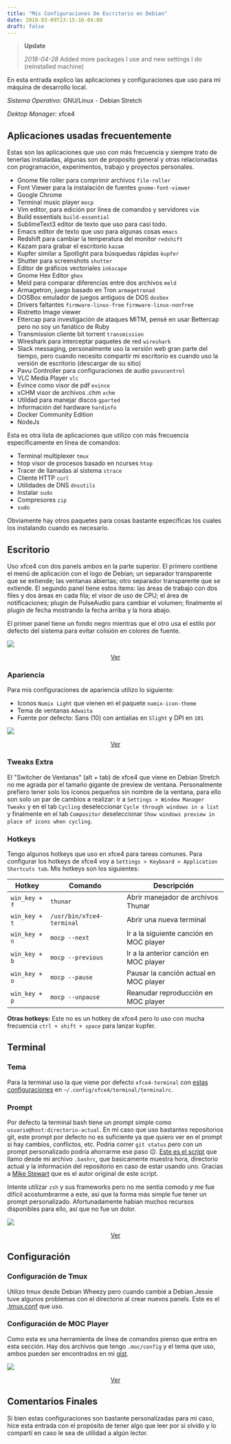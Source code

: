 ```yaml
---
title: "Mis Configuraciones De Escritorio en Debian"
date: 2018-03-09T23:15:16-04:00
draft: false
---
```


> **Update**
>
> *2018-04-28* Added more packages I use and new settings I do (reinstalled machine)

En esta entrada explico las aplicaciones y configuraciones que uso para mi máquina de desarrollo local.

*Sistema Operativo:* GNU/Linux - Debian Stretch

*Dektop Manager:* xfce4

## Aplicaciones usadas frecuentemente
Estas son las aplicaciones que uso con más frecuencia y siempre trato de tenerlas instaladas, algunas son de proposito general y otras relacionadas con programación, experimentos, trabajo y proyectos personales.

* Gnome file roller para comprimir archivos `file-roller`
* Font Viewer para la instalación de fuentes `gnome-font-viewer`
* Google Chrome
* Terminal music player `mocp`
* Vim editor, para edición por línea de comandos y servidores `vim`
* Build essentials `build-essential`
* SublimeText3 editor de texto que uso para casi todo.
* Emacs editor de texto que uso para algunas cosas `emacs`
* Redshift para cambiar la temperatura del monitor `redshift`
* Kazam para grabar el escritorio `kazam`
* Kupfer similar a Spotlight para búsquedas rápidas `kupfer`
* Shutter para screenshots `shutter`
* Editor de gráficos vectoriales `inkscape`
* Gnome Hex Editor `ghex`
* Meld para comparar diferencias entre dos archivos `meld`
* Armagetron, juego basado en Tron `armagetronad`
* DOSBox emulador de juegos antiguos de DOS `dosbox`
* Drivers faltantes `firmware-linux-free` `firmware-linux-nonfree`
* Ristretto Image viewer
* Ettercap para investigación de ataques MITM, pensé en usar Bettercap pero no soy un fanático de Ruby
* Transmission cliente bit torrent `transmission`
* Wireshark para interceptar paquetes de red `wireshark`
* Slack messaging, personalmente uso la versión web gran parte del tiempo, pero cuando necesito compartir mi escritorio es cuando uso la versión de escritorio (descargar de su sitio)
* Pavu Controller para configuraciones de audio `pavucontrol`
* VLC Media Player `vlc`
* Evince como visor de pdf `evince`
* xCHM visor de archivos .chm `xchm`
* Utildad para manejar discos `gparted`
* Información del hardware `hardinfo`
* Docker Community Edition
* NodeJs

Esta es otra lista de aplicaciones que utilizo con más frecuencia específicamente en línea de comandos:

* Terminal multiplexer `tmux`
* htop visor de procesos basado en ncurses `htop`
* Tracer de llamadas al sistema `strace`
* Cliente HTTP `curl`
* Utilidades de DNS `dnsutils`
* Instalar `sudo`
* Compresores `zip`
* `sudo`

Obviamente hay otros paquetes para cosas bastante específicas los cuales los instalando cuando es necesario.

## Escritorio
Uso xfce4 con dos panels ambos en la parte superior. El primero contiene el menú de aplicación con el logo de Debian; un separador transparente que se extiende; las ventanas abiertas; otro separador transparente que se extiende. El segundo panel tiene estos items: las áreas de trabajo con dos files y dos áreas en cada fila; el visor de uso de CPU; el área de notificaciones; plugin de PulseAudio para cambiar el volumen; finalmente el plugin de fecha mostrando la fecha arriba y la hora abajo.

El primer panel tiene un fondo negro mientras que el otro usa el estilo por defecto del sistema para evitar colisión en colores de fuente.

![](/img/debian-desktop.png)
<center><a href="/img/debian-desktop.png" target="_blank">Ver</a></center>

### Apariencia
Para mis configuraciones de apariencia utilizo lo siguiente:

* Iconos `Numix Light` que vienen en el paquete `numix-icon-theme`
* Tema de ventanas `Adwaita`
* Fuente por defecto: Sans (10) con antialias en `Slight` y DPI en `101`

![](/img/thunar.png)
<center><a href="/img/thunar.png" target="_blank">Ver</a></center>

### Tweaks Extra
El "Switcher de Ventanas" (alt + tab) de xfce4 que viene en Debian Stretch no me agrada por el tamaño gigante de preview de ventana. Personalmente prefiero tener solo los íconos pequeños sin nombre de la ventana, para ello son solo un par de cambios a realizar: ir a `Settings > Window Manager Tweaks` y en el tab `Cycling` deseleccionar `Cycle through windows in a list` y finalmente en el tab `Compositor` deseleccionar `Show windows preview in place of icons when cycling`.

### Hotkeys
Tengo algunos hotkeys que uso en xfce4 para tareas comunes. Para configurar los hotkeys de xfce4 voy a `Settings > Keyboard > Application Shortcuts tab`. Mis hotkeys son los siguientes:

Hotkey | Comando | Descripción
--- | --- | ---
`win_key + f` | `thunar` | Abrir manejador de archivos Thunar
`win_key + t` | `/usr/bin/xfce4-terminal` | Abrir una nueva terminal
`win_key + n` | `mocp --next` | Ir a la siguiente canción en MOC player
`win_key + b` | `mocp --previous` | Ir a la anterior canción en MOC player
`win_key + o` | `mocp --pause` | Pausar la canción actual en MOC player
`win_key + p` | `mocp --unpause` | Reanudar reproducción en MOC player


**Otras hotkeys:** Este no es un hotkey de xfce4 pero lo uso con mucha frecuencia `ctrl + shift + space` para lanzar kupfer.


## Terminal
### Tema
Para la terminal uso la que viene por defecto `xfce4-terminal` con [estas configuraciones](https://gist.github.com/donkeysharp/b4fe1d9b366963314202c4b8c130ba6f#file-terminalrc) en `~/.config/xfce4/terminal/terminalrc`.

### Prompt
Por defecto la terminal bash tiene un prompt simple como `usuario@host:directorio-actual`. En mi caso que uso bastantes repositorios git, este prompt por defecto no es suficiente ya que quiero ver en el prompt si hay cambios, conflictos, etc. Podria correr `git status` pero con un prompt personalizado podría ahorrarme ese paso :wink:. [Este es el script](https://gist.github.com/donkeysharp/b4fe1d9b366963314202c4b8c130ba6f#file-custom_prompt.sh) que llamo desde mi archivo `.bashrc`, que basicamente muestra hora, directorio actual y la información del repositorio en caso de estar usando uno. Gracias a [Mike Stewart](https://twitter.com/mdrmike_) que es el autor original de este script.

Intente utilizar `zsh` y sus frameworks pero no me sentia comodo y me fue difícil acostumbrarme a este, así que la forma más simple fue tener un prompt personalizado. Afortunadamente habian muchos recursos disponibles para ello, así que no fue un dolor.

![](/img/terminal.png)
<center><a href="/img/terminal.png" target="_blank">Ver</a></center>

## Configuración
### Configuración de Tmux
Utilizo tmux desde Debian Wheezy pero cuando cambié a Debian Jessie tuve algunos problemas con el directorio al crear nuevos panels. Este es el [.tmux.conf](https://gist.github.com/donkeysharp/b4fe1d9b366963314202c4b8c130ba6f#file-tmux-conf) que uso.

### Configuración de MOC Player
Como esta es una herramienta de línea de comandos pienso que entra en esta sección. Hay dos archivos que tengo `.moc/config` y el tema que uso, ambos pueden ser encontrados en mi [gist](https://gist.github.com/donkeysharp/b4fe1d9b366963314202c4b8c130ba6f#file-moc_config_file).

![](/img/mocp.png)
<center><a href="/img/mocp.png" target="_blank">Ver</a></center>

## Comentarios Finales
Si bien estas configuraciones son bastante personalizadas para mi caso, hice esta entrada con el propósito de tener algo que leer por si olvido y lo compartí en caso le sea de utilidad a algún lector.
